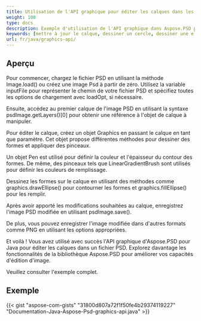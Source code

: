 ```yaml
---
title: Utilisation de l'API graphique pour éditer les calques dans les fichiers PSD
weight: 100
type: docs
description: Exemple d'utilisation de l'API graphique dans Aspose.PSD pour Java
keywords: [mettre à jour le calque, dessiner un cercle, dessiner une ellipse, dessiner un cercle plein, graphiques, api psd, java, exemple de code]
url: fr/java/graphics-api/
---
```


## **Aperçu**
Pour commencer, chargez le fichier PSD en utilisant la méthode Image.load() ou créez une image Psd à partir de zéro. Utilisez la variable inputFile pour représenter le chemin de votre fichier PSD et spécifiez toutes les options de chargement avec loadOpt, si nécessaire.

Ensuite, accédez au premier calque de l'image PSD en utilisant la syntaxe psdImage.getLayers()[0] pour obtenir une référence à l'objet de calque à manipuler.

Pour éditer le calque, créez un objet Graphics en passant le calque en tant que paramètre. Cet objet propose différentes méthodes pour dessiner des formes et appliquer des pinceaux.

Un objet Pen est utilisé pour définir la couleur et l'épaisseur du contour des formes. De même, des pinceaux tels que LinearGradientBrush sont utilisés pour définir les couleurs de remplissage.

Dessinez les formes sur le calque en utilisant des méthodes comme graphics.drawEllipse() pour contourner les formes et graphics.fillEllipse() pour les remplir.

Après avoir apporté les modifications souhaitées au calque, enregistrez l'image PSD modifiée en utilisant psdImage.save().

De plus, vous pouvez enregistrer l'image modifiée dans d'autres formats comme PNG en utilisant les options appropriées.

Et voilà ! Vous avez utilisé avec succès l'API graphique d'Aspose.PSD pour Java pour éditer les calques dans un fichier PSD. Explorez davantage les fonctionnalités de la bibliothèque Aspose.PSD pour améliorer vos capacités d'édition d'image.

Veuillez consulter l'exemple complet.

## **Exemple**
{{< gist "aspose-com-gists" "31800d807a72f1f50fe4b29374119227" "Documentation-Java-Aspose-Psd-graphics-api.java" >}}
